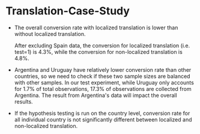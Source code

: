 # Translation-Case-Study

* The overall conversion rate  with localized translation is lower than without localized  translation.

  After excluding Spain data, the conversion for localized translation (i.e. test=1) is 4.3%, while the conversion for non-localized translation is 4.8%.

* Argentina and Uruguay have relatively lower conversion rate than other countries,
  so we need to check if these two sample sizes are balanced with other samples. In our test experiment,
  while Uruguay only accounts for 1.7% of total observations, 17.3% of observations are collected from Argentina. The result from Argentina's data will impact the overall results.

* If the hypothesis testing is run on the country level, conversion rate for all
  individual country is not significantly different between localized and non-localized
  translation.
